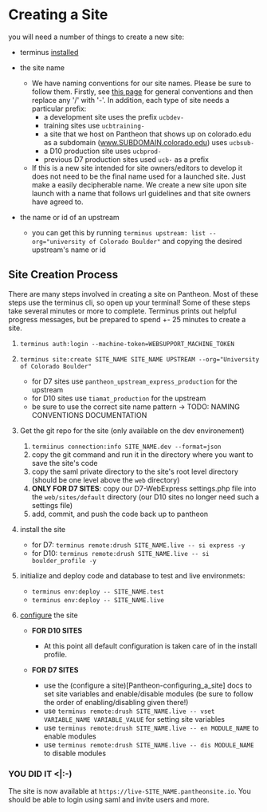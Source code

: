 # Creating a Site

you will need a number of things to create a new site:

- terminus [installed](Pantheon-index#user-content-terminus)
- the site name
    - We have naming conventions for our site names. Please be sure to follow them. Firstly, see [this page](https://www.colorado.edu/webcentral/get-help/url-standards) for general conventions and then replace any '/' with '-'. In addition, each type of site needs a particular prefix:
        - a development site uses the prefix `ucbdev-`
        - training sites use `ucbtraining-`
        - a site that we host on Pantheon that shows up on colorado.edu as a subdomain (www.SUBDOMAIN.colorado.edu) uses `ucbsub-`
        - a D10 production site uses `ucbprod-`
        - previous D7 production sites used `ucb-` as a prefix
    - If this is a new site intended for site owners/editors to develop it does not need to be the final name used for a launched site. Just make a easily decipherable name. We create a new site upon site launch with a name that follows url guidelines and that site owners have agreed to.

- the name or id of an upstream

    - you can get this by running `terminus upstream: list --org="university of Colorado Boulder"` and copying the desired upstream's name or id

## **Site Creation Process**

There are many steps involved in creating a site on Pantheon. Most of these steps use the terminus cli, so open up your terminal! Some of these steps take several minutes or more to complete. Terminus prints out helpful progress messages, but be prepared to spend +- 25 minutes to create a site.

1. `terminus auth:login --machine-token=WEBSUPPORT_MACHINE_TOKEN`
2. `terminus site:create SITE_NAME SITE_NAME UPSTREAM --org="University of Colorado Boulder"`
    - for D7 sites use `pantheon_upstream_express_production` for the upstream
    - for D10 sites use `tiamat_production` for the upstream
    - be sure to use the correct site name pattern -> TODO: NAMING CONVENTIONS DOCUMENTATION

3. Get the git repo for the site (only available on the dev environement)

    1. `termiinus connection:info SITE_NAME.dev --format=json`
    3. copy the git command and run it in the directory where you want to save the site's code
    2. copy the saml private directory to the site's root level directory (should be one level above the `web` directory)
    4. __ONLY FOR D7 SITES__: copy our D7-WebExpress settings.php file into the `web/sites/default` directory (our D10 sites no longer need such a settings file)
    5. add, commit, and push the code back up to pantheon

4. install the site

    - for D7: `terminus remote:drush SITE_NAME.live -- si express -y`
    - for D10: `terminus remote:drush SITE_NAME.live -- si boulder_profile -y`

5. initialize and deploy code and database to test and live environmets:

    - `terminus env:deploy -- SITE_NAME.test`
    - `terminus env:deploy -- SITE_NAME.live`

6. [configure](Pantheon-configuring_a_site) the site

    - **FOR D10 SITES**
        - At this point all default configuration is taken care of in the install profile.

    - **FOR D7 SITES**

        - use the (configure a site)[Pantheon-configuring_a_site] docs to set site variables and enable/disable modules (be sure to follow the order of enabling/disabling given there!)
        - use `terminus remote:drush SITE_NAME.live -- vset VARIABLE_NAME VARIABLE_VALUE` for setting site variables
        - use `terminus remote:drush SITE_NAME.live -- en MODULE_NAME` to enable modules
        - use `terminus remote:drush SITE_NAME.live -- dis MODULE_NAME` to disable modules

### **YOU DID IT <|:-)**

The site is now available at `https://live-SITE_NAME.pantheonsite.io`. You should be able to login using saml and invite users and more.
